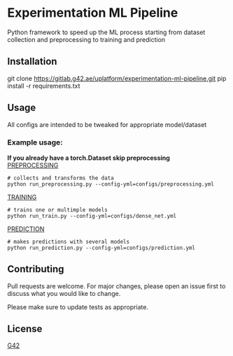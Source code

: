 # Experimentation ML Pipeline

Python framework to speed up the ML process starting from dataset collection and preprocessing to training and prediction

## Installation

git clone https://gitlab.g42.ae/uplatform/experimentation-ml-pipeline.git
pip install -r requirements.txt
## Usage

All configs are intended to be tweaked for appropriate model/dataset


### Example usage:
**If you already have a torch.Dataset skip preprocessing** <br />
[PREPROCESSING](PREPROCESSING.MD)
```terminal
# collects and transforms the data
python run_preprocessing.py --config-yml=configs/preprocessing.yml
```

[TRAINING](TRAINING.md)
```terminal
# trains one or multimple models 
python run_train.py --config-yml=configs/dense_net.yml
```

[PREDICTION](PREDICTION.md)
```terminal
# makes predictions with several models
python run_prediction.py --config-yml=configs/prediction.yml
```


## Contributing
Pull requests are welcome. For major changes, please open an issue first to discuss what you would like to change.

Please make sure to update tests as appropriate.

## License
[G42](https://g42.ai/)